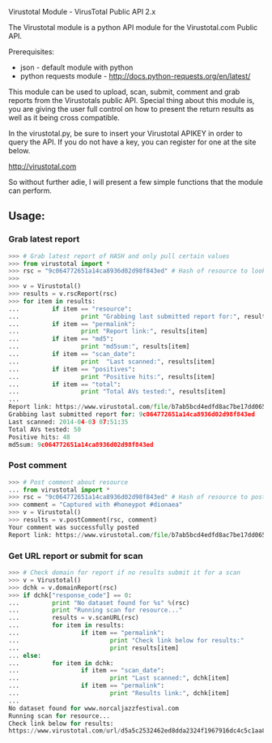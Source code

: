 Virustotal Module - VirusTotal Public API 2.x

The Virustotal module is a python API module for the Virustotal.com Public API.

Prerequisites:
- json - default module with python
- python requests module - http://docs.python-requests.org/en/latest/

This module can be used to upload, scan, submit, comment and grab reports from the
Virustotals public API. Special thing about this module is, you are giving the
user full control on how to present the return results as well as it being cross
compatible.

In the virustotal.py, be sure to insert your Virustotal APIKEY in order to query
the API. If you do not have a key, you can register for one at the site below.

http://virustotal.com

So without further adie, I will present a few simple functions that the module can
perform.

## Usage:
### Grab latest report
```python
>>> # Grab latest report of HASH and only pull certain values
>>> from virustotal import *
>>> rsc = "9c064772651a14ca8936d02d98f843ed" # Hash of resource to look up
>>>
>>> v = Virustotal()
>>> results = v.rscReport(rsc)
>>> for item in results:
...         if item == "resource":
...                 print "Grabbing last submitted report for:", results[item]
...         if item == "permalink":
...                 print "Report link:", results[item]
...         if item == "md5":
...                 print "md5sum:", results[item]
...         if item == "scan_date":
...                 print  "Last scanned:", results[item]
...         if item == "positives":
...                 print "Positive hits:", results[item]
...         if item == "total":
...                 print "Total AVs tested:", results[item]
...
Report link: https://www.virustotal.com/file/b7ab5bcd4edfd8ac7be17dd0650e01c4d519814784609851be9b2df571e501f3/analysis/1396511495/
Grabbing last submitted report for: 9c064772651a14ca8936d02d98f843ed
Last scanned: 2014-04-03 07:51:35
Total AVs tested: 50
Positive hits: 48
md5sum: 9c064772651a14ca8936d02d98f843ed
```

### Post comment
```python
>>> # Post comment about resource
... from virustotal import *
>>> rsc = "9c064772651a14ca8936d02d98f843ed" # Hash of resource to post comment about
>>> comment = "Captured with #honeypot #dionaea"
>>> v = Virustotal()
>>> results = v.postComment(rsc, comment)
Your comment was successfully posted
Report link: https://www.virustotal.com/file/b7ab5bcd4edfd8ac7be17dd0650e01c4d519814784609851be9b2df571e501f3/analysis/1396511495/
```

### Get URL report or submit for scan
```python
>>> # Check domain for report if no results submit it for a scan
>>> v = Virustotal()
>>> dchk = v.domainReport(rsc)
>>> if dchk["response_code"] == 0:
...         print "No dataset found for %s" %(rsc)
...         print "Running scan for resource..."
...         results = v.scanURL(rsc)
...         for item in results:
...                 if item == "permalink":
...                         print "Check link below for results:"
...                         print results[item]
... else:
...         for item in dchk:
...                 if item == "scan_date":
...                         print "Last scanned:", dchk[item]
...                 if item == "permalink":
...                         print "Results link:", dchk[item]
...
No dataset found for www.norcaljazzfestival.com
Running scan for resource...
Check link below for results:
https://www.virustotal.com/url/d5a5c2532462ed8dda2324f1967916dc4c5c1aa828dce4c5cd7459c8084f7084/analysis/1396592916/
```
